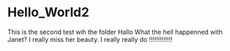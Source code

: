# Hello_World2
This is the second test wih the folder Hallo
What the hell happenned with Janet? I really miss her beauty.
I really really do !!!!!!!!!!!!!
